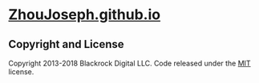 # [ZhouJoseph.github.io](https://zhoujoseph.github.io)

## Copyright and License

Copyright 2013-2018 Blackrock Digital LLC. Code released under the [MIT](https://github.com/BlackrockDigital/startbootstrap-resume/blob/gh-pages/LICENSE) license.
